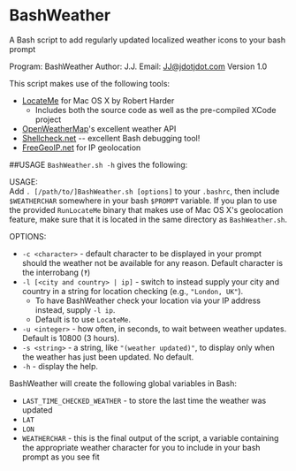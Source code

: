 BashWeather
===========

A Bash script to add regularly updated localized weather icons to your bash prompt

Program: BashWeather
Author: J.J.
Email: JJ@jdotjdot.com
Version 1.0

This script makes use of the following tools:
+  [LocateMe](https://github.com/netj/LocateMe) for Mac OS X by Robert Harder
    *  Includes both the source code as well as the pre-compiled XCode project
+ [OpenWeatherMap](http://openweathermap.org)'s excellent weather API
+ [Shellcheck.net](http://www.shellcheck.net/) -- excellent Bash debugging tool!
+ [FreeGeoIP.net](http://freegeoip.net) for IP geolocation

##USAGE
`BashWeather.sh -h` gives the following:

USAGE:<br>
    Add `. [/path/to/]BashWeather.sh [options]` to your `.bashrc`,
    then include `$WEATHERCHAR` somewhere in your bash `$PROMPT` variable.
    If you plan to use the provided `RunLocateMe` binary that makes use of Mac OS X's geolocation feature, make sure that it is located in the same directory as `BashWeather.sh`.

OPTIONS:
 + `-c <character>` - default character to be displayed in your prompt should the weather not be available for any reason.  Default character is the interrobang (`‽`)
 + `-l [<city and country> | ip]` - switch to instead supply your city and country in a string for location checking (e.g., `"London, UK"`).
     * To have BashWeather check your location via your IP address instead, supply `-l ip`.
     * Default is to use `LocateMe`.
 + `-u <integer>` - how often, in seconds, to wait between weather updates.  Default is 10800 (3 hours).
 + `-s <string>` - a string, like `"(weather updated)"`, to display only when the weather has just been updated.  No default.
 + `-h` - display the help.

BashWeather will create the following global variables in Bash:
+ `LAST_TIME_CHECKED_WEATHER` - to store the last time the weather was updated
+ `LAT`
+ `LON`
+ `WEATHERCHAR` - this is the final output of the script, a variable containing the appropriate weather character for you to include in your bash prompt as you see fit